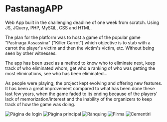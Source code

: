 # PastanagAPP
Web App built in the challenging deadline of one week from scratch. Using JS, JQuery, PHP, MySQL, CSS and HTML.

The plan for the platform was to host a game of the popular game "Pastnaga Assassina" ("Killer Carrot") which objective is to stab with a carrot the player's victim and then the victim's victim, etc. Without being seen by other witnesses.

The app has been used as a method to know who to eliminate next, keep track of who eliminated whom, get who a ranking of who was getting the most eliminations, see who has been eliminated...

As people were playing, the project kept evolving and offering new features. It has been a great improvement compared to what has been done these last few years, when the game faded to its ending because of the players' lack of memorization/interest and the inability of the organizers to keep track of how the game was doing.

![Pàgina de login](https://ibb.co/Jvk5Rsf)
![Pàgina principal](https://ibb.co/gwbQYzX)
![Rànquing](https://ibb.co/tH6DJzt)
![Firma](https://ibb.co/Df2jhhB)
![Cementiri](https://ibb.co/jH5PQcm)
